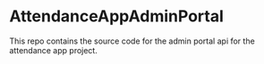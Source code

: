 # AttendanceAppAdminPortal
This repo contains the source code for the admin portal api for the attendance app project.
